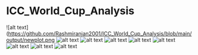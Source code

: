 # ICC_World_Cup_Analysis
![alt text](https://github.com/Rashmiranjan2001/ICC_World_Cup_Analysis/blob/main/output/newplot.png
![alt text](https://github.com/Rashmiranjan2001/ICC_World_Cup_Analysis/blob/main/output/newplot%20(1).png)
![alt text](https://github.com/Rashmiranjan2001/ICC_World_Cup_Analysis/blob/main/output/newplot%20(2).png)
![alt text](https://github.com/Rashmiranjan2001/ICC_World_Cup_Analysis/blob/main/output/newplot%20(3).png)
![alt text](https://github.com/Rashmiranjan2001/ICC_World_Cup_Analysis/blob/main/output/newplot%20(4).png)
![alt text](https://github.com/Rashmiranjan2001/ICC_World_Cup_Analysis/blob/main/output/newplot%20(5).png)
![alt text](https://github.com/Rashmiranjan2001/ICC_World_Cup_Analysis/blob/main/output/newplot%20(6).png)
![alt text](https://github.com/Rashmiranjan2001/ICC_World_Cup_Analysis/blob/main/output/newplot%20(7).png)
![alt text](https://github.com/Rashmiranjan2001/ICC_World_Cup_Analysis/blob/main/output/newplot%20(8).png)

